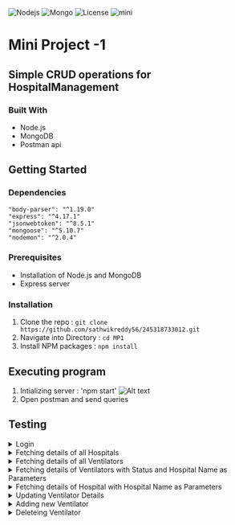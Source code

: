 ![Nodejs](https://img.shields.io/badge/nodejs-v12.18.4-blue.svg)
![Mongo](https://img.shields.io/badge/mongodb-v4.4.1-informational.svg)
![License](http://img.shields.io/:license-mit-green.svg?style=flat-square)
![mini](https://img.shields.io/static/v1?&message=mini_project&color=<9cf>)

# Mini Project -1 #

## Simple CRUD operations for HospitalManagement ##


### Built With

- Node.js
- MongoDB
- Postman api

## Getting Started
### Dependencies
    "body-parser": "^1.19.0"
    "express": "^4.17.1"
    "jsonwebtoken": "^8.5.1"
    "mongoose": "^5.10.7"
    "nodemon": "^2.0.4"
### Prerequisites
* Installation of Node.js and MongoDB
* Express server
### Installation
1. Clone the repo : ```git clone https://github.com/sathwikreddy56/245318733012.git```
2. Navigate into Directory : ```cd MP1```
3. Install NPM packages : ```npm install```
## Executing program
1. Intializing server : 'npm start'
![Alt text](/screenshots/initializing.png?raw=true "starting the express server")
2. Open postman and send queries
## Testing
<details>
    <summary>Login</summary>
    <p>1. Add username and password in the body of the query in raw json format. We wil then get a authorization token as a response</p>
    <p>2. The endpoint to Login is : <b>POST</b> >>localhost:3000/login/ </p>
    <img src="/screenshots/login.png?raw=true">
</details>
<details>
    <summary>Fetching details of all Hospitals</summary>
    <p>1. Copy the token from the login query result.</p>
    <p>2. Add the token to the headers with key as Authorization and valuse as *Bearer $token*.</p>
    <p>3. The endpoint to get the List of all Hospitals is : <b>GET</b> >>localhost:3000/api/HospitalList</p>
    <img src="/screenshots/HospitalList.png?raw=true">
</details>
<details>
    <summary>Fetching details of all Ventilators</summary>
    <p>1. Copy the token from the login query result.</p>
    <p>2. Add the token to the headers with key as Authorization and valuse as *Bearer $token*.</p>
    <p>3. The endpoint to get the List of all Ventilators is : <b>GET</b> >>localhost:3000/api/VentilatorList</p>
    <img src="/screenshots/VentilatorsList.png?raw=true">
</details>
<details>
    <summary>Fetching details of Ventilators with Status and Hospital Name as Parameters</summary>
    <p>1. Copy the token from the login query result.</p>
    <p>2. Add the token to the headers with key as Authorization and valuse as *Bearer $token*.</p>
    <p>3. The endpoint to search for Ventilators with Status and Hospital Name is : <b>GET</b> >>localhost:3000/api/Ventilator/status/hospital_name</p>
    <img src="/screenshots/Vent_stat_HN.png?raw=true">
</details>
<details>
    <summary>Fetching details of Hospital with Hospital Name as Parameters</summary>
    <p>1. Copy the token from the login query result.</p>
    <p>2. Add the token to the headers with key as Authorization and valuse as *Bearer $token*.</p>
    <p>3. The endpoint to fetch details of Hospital with Hospital Name is : <b>GET</b> >>localhost:3000/api/Hospital/hospital_name</p>
    <img src="/screenshots/hospital_name.png?raw=true">
</details>
<details>
    <summary>Updating Ventilator Details</summary>
    <p>1. Copy the token from the login query result.</p>
    <p>2. Add the token to the headers with key as Authorization and valuse as *Bearer $token*.</p>
    <p>3. Attach the feilds to bve Updated to the body of the query</p>
    <p>4. The endpoint to Upadte ventilator details : <b>PUT</b> >>localhost:3000/api/Ventilator/vent_id</p>
    <img src="/screenshots/update_vent_details.png?raw=true">
</details>
<details>
    <summary>Adding new Ventilator</summary>
    <p>1. Copy the token from the login query result.</p>
    <p>2. Add the token to the headers with key as Authorization and valuse as *Bearer $token*.</p>
    <p>3. Attach the Ventialtor Details to the body of the query</p>
    <p>4. The endpoint to Add new ventilator : <b>POST</b> >>localhost:3000/api/Ventilator</p>
    <img src="/screenshots/adding_vent.png?raw=true">
</details>
<details>
    <summary>Deleteing Ventilator</summary>
    <p>1. Copy the token from the login query result.</p>
    <p>2. Add the token to the headers with key as Authorization and valuse as *Bearer $token*.</p>
    <p>3. The endpoint to Delete ventilator : <b>DELETE</b> >>localhost:3000/api/Ventilator/vent_id</p>
    <img src="/screenshots/delete_vent.png?raw=true">
</details>
